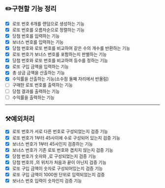 ## ✏️구현할 기능 정리
- [x] 로또 번호 6개를 랜덤으로 생성하는 기능
- [x] 로또 번호를 오름차순으로 정렬하는 기능
- [x] 당첨 번호를 입력하는 기능
- [x] 보너스 번호를 입력하는 기능
- [x] 당첨 번호와 로또 번호를 비교하여 같은 수의 개수를 반환하는 기능
- [x] 로또 번호가 보너스 번호를 포함하는지 판별하는 기능
- [x] 당첨 번호와 로또 번호를 비교하여 등수를 정하는 기능
- [x] 로또 구입 금액을 입력하는 기능
- [x] 총 상금 금액을 산출하는 기능
- [x] 수익률을 산출하는 기능(소수점 둘째 자리에서 반올림)
- [ ] 구매한 로또 번호를 출력하는 기능
- [ ] 당첨 결과를 출력하는 기능
- [ ] 수익률을 출력하는 기능
---
## ⚒️예외처리
- [x] 로또 번호가 서로 다른 번호로 구성되었는지 검증 기능
- [x] 로또 번호가 1부터 45사이에 수로 구성되어 있는지 검증 기능
- [x] 보너스 번호가 1부터 45사인지 검증하는 기능
- [x] 보너스 번호가 기존 로또 번호와 겹치지 않는지 검증 기능
- [x] 당첨 번호가 숫자와 ,로 구성되었는지 검증 기능
- [x] 당첨 번호의 ,의 위치가 처음과 끝이 아닌지 검증 기능
- [x] 로또 구입 금액이 숫자로 구성되어있는지 검증 기능
- [x] 로또 구입 금액이 1000원 단위로 입력되었는지 검증
- [x] 보너스 번호 입력이 숫자인지 검증 기능